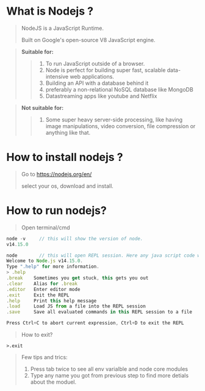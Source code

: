 # What is Nodejs ?
> NodeJS is a JavaScript Runtime.
>
> Built on Google's open-source V8 JavaScript engine.

> **Suitable for:**
>
>>1. To run JavaScript outside of a browser.
>>2. Node is perfect for building super fast, scalable data-intensive web applications.
>>3. Building an API with a database behind it
>>4. preferably a non-relational NoSQL database like MongoDB
>>5. Datastreaming apps like youtube and Netflix

> **Not suitable for:**
>>1. Some super heavy server-side processing, like having image manipulations, video conversion, file compression or anything like that.


# How to install nodejs ?
> Go to <https://nodejs.org/en/>
>
>select your os, download and install.

# How to run nodejs?
> Open terminal/cmd
```javascript
node -v     // this will show the version of node.
v14.15.0
```
```javascript
node        // this will open REPL session. Here any java script code will run.
Welcome to Node.js v14.15.0.
Type ".help" for more information.
> .help
.break    Sometimes you get stuck, this gets you out
.clear    Alias for .break
.editor   Enter editor mode
.exit     Exit the REPL
.help     Print this help message
.load     Load JS from a file into the REPL session
.save     Save all evaluated commands in this REPL session to a file

Press Ctrl+C to abort current expression, Ctrl+D to exit the REPL
```
> How to exit?
```
>.exit
```
>Few tips and trics:
>
>1. Press tab twice to see all env varialble and node core modules
>2. Type any name you got from previous step to find more detials about the moduel.
